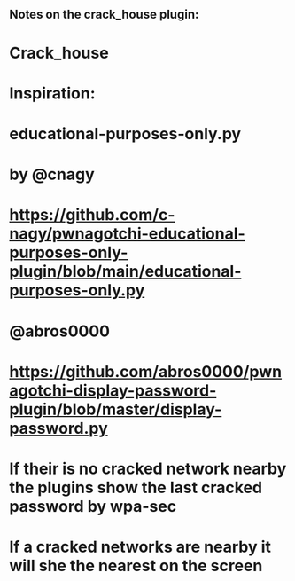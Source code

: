 Notes on the crack_house plugin:
--------

# Crack_house
#
# Inspiration:
# educational-purposes-only.py
# by @cnagy
# https://github.com/c-nagy/pwnagotchi-educational-purposes-only-plugin/blob/main/educational-purposes-only.py
# 
# @abros0000
# https://github.com/abros0000/pwnagotchi-display-password-plugin/blob/master/display-password.py
#
# If their is no cracked network nearby the plugins show the last cracked password by wpa-sec
# If a cracked networks are nearby it will she the nearest on the screen
